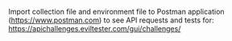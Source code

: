 Import collection file and environment file to Postman application (https://www.postman.com) to see API requests and tests for: https://apichallenges.eviltester.com/gui/challenges/
